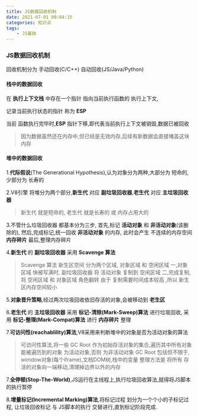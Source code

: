 ```yaml
---
title: JS数据回收机制
date: 2021-07-01 00:04:15
categories: 知识点
tags: 
    - JS基础
---
```


### JS数据回收机制

回收机制分为 手动回收(C/C++) 自动回收(JS/Java/Python)

#### 栈中的数据回收

在 __执行上下文栈__ 中存在一个指针 指向当前执行函数的 执行上下文,

记录当前执行状态的指针 称为 __ESP__

当前 函数执行完毕时,__ESP__ 指针下移,即代表当前执行上下文被销毁,数据已被回收

> 因为数据虽然还在内存中,但已经是无效内存,后续有新数据会直接堵盖这块内存

#### 堆中的数据回收

1.__代际假说__(The Generational Hypothesis),认为对象分为两种,大部分为 短命的,少部分为 长寿的

2.V8引擎 将堆分为两个部分,__新生代__ 对应 __副垃圾回收器__,__老生代__ 对应 __主垃圾回收器__
> 新生代 就是短命的, 老生代 就是长寿的 或 内存占用大的

3.不管什么垃圾回收器 都基本分为三步,
    首先,标记 __活动对象__ 和 __非活动对象__(该删除的),
    然后,完成标记,统一回收 __非活动对象__ 的内存, 此时会产生 不连续的内存空间 __内存碎片__
    最后,整理内存碎片

4.__新生代__ 的 __副垃圾回收器__ 采用 __Scavenge 算法__
> Scavenge 算法 新生区空间 分为两个区域, 对象区域 和 空闲区域
> 一,对象区域 快被写满时, 副垃圾回收器 将 活动对象 复制到 空闲区域
> 二,完成复制,将 空闲区域 和 对象区域 角色翻转
> 由于 复制需要时间成本较高 ,所以 新生区内存空间较小

5.__对象晋升策略__,经过两次垃圾回收依旧存活的对象,会被移动到 __老生区__

6.__老生代__ 的 __主垃圾回收器__ 采用 __标记-清除(Mark-Sweep)算法__ 进行垃圾回收,
    采用 __标记-整理(Mark-Compat)算法__ 进行 __内存碎片__ 整理

7.__可访问性(reachablility)算法__,V8采用来判断堆中的对象是否为活动对象的算法
> 可访问性算法,将一些 GC Root 作为初始存活对象的集合,遍历其中所有对象
> 能被遍历到的对象 为活动对象,否则 为非活动对象
> GC Root 包括但不限于, wimdow对象(每个iframe),文档DOM树,栈中的变量
> 整理方法是 将所有 存活的对象向一端移动,清理掉边界以外的内存

7.__全停顿(Stop-The-World)__,JS运行在主线程上,执行垃圾回收算法,就得将JS脚本的执行暂停

8.__增量标记(Incremental Marking)算法__,将标记过程 划分为一个个小的子标记过程,
    让垃圾回收标记 与 JS脚本的执行 交替进行,直到标记阶段完成.